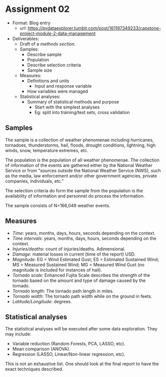 # Assignment 02

* Format: Blog entry
    * *url*: https://pydataexplorer.tumblr.com/post/161197349233/capstone-project-module-2-data-management
* Deliverables:
    * Draft of a *methods section*.
    * Samples:
        * Describe sample
        * Population
        * Describe selection criteria
        * Sample size
    * Measures:
        * Definitions and units
            * Input and response variable
        * How variables were managed
    * Statistical analyses:
        * Summary of statistical methods and purpose
            * Start with the simplest analyses
            * Eg: split into training/test sets, cross validation

## Samples

The sample is a collection of weather phenomenae including hurricanes, tornadoes, thunderstorms, hail, floods, drought conditions, lightning, high winds, snow, temperature extremes, etc.

The population is the population of all weather phenomenae. The collection of information of the events are gathered either by the National Weather Service or from "sources outside the National Weather Service (NWS), such as the media, law enforcement and/or other government agencies, private companies, individuals, etc."

The selection criteria do form the sample from the population is the availability of information and personnel do process the information.

The sample consists of N=166,049 weather events.

## Measures

* *Time*: years, months, days, hours, seconds depending on the context.
* *Time intervals*: years, months, days, hours, seconds depending on the context.
* *Injuries/deaths*: count of injuries/deaths. Adimensional.
* *Damage*: material losses in current (time of the report) USD.
* *Magnitude*: EG = Wind Estimated Gust; ES = Estimated Sustained Wind; MS = Measured Sustained Wind; MG = Measured Wind Gust (no magnitude is included for instances of hail).
* *Tornado scale*: Enhanced Fujita Scale describes the strength of the tornado based on the amount and type of damage caused by the tornado.
* *Tornado length*: The tornado path length in miles.
* *Tornado width*: The tornado path width while on the ground in feets.
* *Latitude/Longitude*: degrees.

## Statistical analyses

The statistical analyses will be executed after some data exploration. They may include:

* Variable reduction (Random Forests, PCA, LASSO, etc).
* Mean comparison (ANOVA).
* Regression (LASSO, Linear/Non-linear regression, etc).

This is not an exhaustive list. One should look at the final report to have the exact techniques described.

[comment]: # ( vim: set filetype=markdown fileformat=unix nowrap spell spelllang=en_us: )
